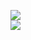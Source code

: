 [![](https://img.shields.io/badge/Made%20With-Github%20Spray-lightgrey.svg?style=for-the-badge&logo=github)](https://github.com/Annihil/github-spray#10043)  
[![](https://i.imgur.com/2DrTn0Z.gif)](https://github.com/Annihil/github-spray)